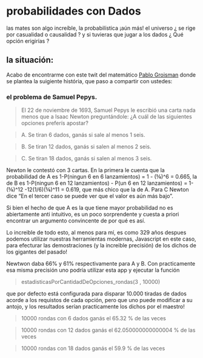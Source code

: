 # probabilidades con Dados
las mates son algo increíble, la probabilística ¡aún más! el universo ¿ se rige por casualidad o causalidad ? y si tuvieras que jugar a los dados ¿ Qué opción erigirías ?

## la situación:
Acabo de encontrarme con este twit del matemático [Pablo Groisman](https://twitter.com/pgroisma/status/1608929299427659777) donde se plantea la suigiente história, que paso a compartir con ustedes:
### el problema de Samuel Pepys.

>El 22 de noviembre de 1693, Samuel Pepys le escribió una carta nada menos que a Isaac Newton preguntándole:
¿A cuál de las siguientes opciones preferís apostar?

>A. Se tiran 6 dados, ganás si sale al menos 1 seis.

>B. Se tiran 12 dados, ganás si salen al menos 2 seis.

>C. Se tiran 18 dados, ganás si salen al menos 3 seis.

Newton le contestó con 3 cartas. En la primera le cuenta que la probabilidad de A es 1-P(ningun 6 en 6 lanzamientos) = 1 - (⅚)^6 = 0.665, la de B es 1-P(ningun 6 en 12 lanzamientos) - P(un 6 en 12 lanzamientos) = 1-(⅚)^12 -12(1/6)(⅚)^11  = 0.619, que más chico que la de A.
Para C Newton dice “En el tercer caso se puede ver que el valor es aún más bajo”.

Si bien el hecho de que A es la que tiene mayor probabilidad no es abiertamente anti intuitivo, es un poco sorprendente y cuesta a priori encontrar un argumento convincente de por qué es así.

Lo increible de todo esto, al menos para mí, es como 329 años despues podemos utilizar nuestras herramientas modernas, Javascript en este caso, para efecturar las demostraciones (y la increible precisión) de los dichos de los gigantes del pasado!

Newtwon daba 66% y 61% respectivamente para A y B. Con practicamente esa misma precisión uno podría utilizar esta app y ejecutar la función
> estadisticasPorCantidadDeOpciones_rondas(3 , 10000)

que por defecto está configurada para disparar 10.000 tiradas de dados acorde a los requistos de cada opción, pero que uno puede modificar a su antojo, y los resultados serían practicamente los dichos por el maestro!
>10000 rondas con 6 dados
ganás el  65.32 % de las veces

>10000 rondas con 12 dados
ganás el  62.050000000000004 % de las veces

>10000 rondas con 18 dados
ganás el  59.9 % de las veces
